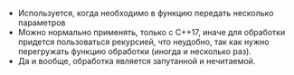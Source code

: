 - Используется, когда необходимо в функцию передать несколько параметров
- Можно нормально применять, только с C++17, иначе для обработки придется пользоваться рекурсией, что неудобно, так как нужно перегружать функцию обработки (иногда и несколько раз). 
- Да и вообще, обработка является запутанной и нечитаемой.
